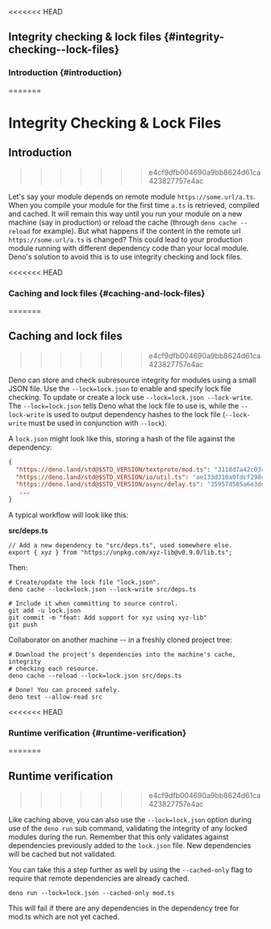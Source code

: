 <<<<<<< HEAD
## Integrity checking & lock files {#integrity-checking--lock-files}

### Introduction {#introduction}
=======
# Integrity Checking & Lock Files

## Introduction
>>>>>>> e4cf9dfb004690a9bb8624d61ca423827757e4ac

Let's say your module depends on remote module `https://some.url/a.ts`. When you
compile your module for the first time `a.ts` is retrieved, compiled and cached.
It will remain this way until you run your module on a new machine (say in
production) or reload the cache (through `deno cache --reload` for example). But
what happens if the content in the remote url `https://some.url/a.ts` is
changed? This could lead to your production module running with different
dependency code than your local module. Deno's solution to avoid this is to use
integrity checking and lock files.

<<<<<<< HEAD
### Caching and lock files {#caching-and-lock-files}
=======
## Caching and lock files
>>>>>>> e4cf9dfb004690a9bb8624d61ca423827757e4ac

Deno can store and check subresource integrity for modules using a small JSON
file. Use the `--lock=lock.json` to enable and specify lock file checking. To
update or create a lock use `--lock=lock.json --lock-write`. The
`--lock=lock.json` tells Deno what the lock file to use is, while the
`--lock-write` is used to output dependency hashes to the lock file
(`--lock-write` must be used in conjunction with `--lock`).

A `lock.json` might look like this, storing a hash of the file against the
dependency:

```json
{
  "https://deno.land/std@$STD_VERSION/textproto/mod.ts": "3118d7a42c03c242c5a49c2ad91c8396110e14acca1324e7aaefd31a999b71a4",
  "https://deno.land/std@$STD_VERSION/io/util.ts": "ae133d310a0fdcf298cea7bc09a599c49acb616d34e148e263bcb02976f80dee",
  "https://deno.land/std@$STD_VERSION/async/delay.ts": "35957d585a6e3dd87706858fb1d6b551cb278271b03f52c5a2cb70e65e00c26a",
   ...
}
```

A typical workflow will look like this:

**src/deps.ts**

```ts, ignore
// Add a new dependency to "src/deps.ts", used somewhere else.
export { xyz } from "https://unpkg.com/xyz-lib@v0.9.0/lib.ts";
```

Then:

```shell
# Create/update the lock file "lock.json".
deno cache --lock=lock.json --lock-write src/deps.ts

# Include it when committing to source control.
git add -u lock.json
git commit -m "feat: Add support for xyz using xyz-lib"
git push
```

Collaborator on another machine -- in a freshly cloned project tree:

```shell
# Download the project's dependencies into the machine's cache, integrity
# checking each resource.
deno cache --reload --lock=lock.json src/deps.ts

# Done! You can proceed safely.
deno test --allow-read src
```

<<<<<<< HEAD
### Runtime verification {#runtime-verification}
=======
## Runtime verification
>>>>>>> e4cf9dfb004690a9bb8624d61ca423827757e4ac

Like caching above, you can also use the `--lock=lock.json` option during use of
the `deno run` sub command, validating the integrity of any locked modules
during the run. Remember that this only validates against dependencies
previously added to the `lock.json` file. New dependencies will be cached but
not validated.

You can take this a step further as well by using the `--cached-only` flag to
require that remote dependencies are already cached.

```shell
deno run --lock=lock.json --cached-only mod.ts
```

This will fail if there are any dependencies in the dependency tree for mod.ts
which are not yet cached.

<!-- TODO - Add detail on dynamic imports -->
